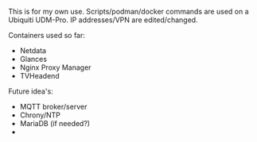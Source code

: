 This is for my own use. Scripts/podman/docker commands are used on a Ubiquiti UDM-Pro. IP addresses/VPN are edited/changed.


Containers used so far:
- Netdata
- Glances
- Nginx Proxy Manager
- TVHeadend

Future idea's:
- MQTT broker/server
- Chrony/NTP
- MariaDB (if needed?)
- 
